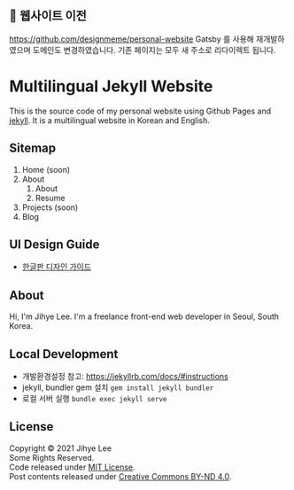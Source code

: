 ## 📣 웹사이트 이전
https://github.com/designmeme/personal-website
Gatsby 를 사용해 재개발하였으며 도메인도 변경하였습니다. 기존 페이지는 모두 새 주소로 리다이렉트 됩니다.

# Multilingual Jekyll Website 
This is the source code of my personal website using Github Pages and [jekyll](http://jekyllrb.com).
It is a multilingual website in Korean and English.

## Sitemap
1. Home (soon)
1. About
   1. About
   1. Resume
1. Projects (soon)
1. Blog

## UI Design Guide
- [한글판 디자인 가이드](https://designmeme.github.io/ko/design-guide/)

## About
Hi, I'm Jihye Lee. I'm a freelance front-end web developer in Seoul, South Korea.

## Local Development
- 개발환경설정 참고: https://jekyllrb.com/docs/#instructions
- jekyll, bundler gem 설치 `gem install jekyll bundler` 
- 로컬 서버 실행 `bundle exec jekyll serve`

## License
Copyright © 2021 Jihye Lee  
Some Rights Reserved.  
Code released under [MIT License](./LICENSE).  
Post contents released under [Creative Commons BY-ND 4.0](https://creativecommons.org/licenses/by-nd/4.0/).

